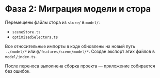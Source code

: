 # Фаза 2: Миграция модели и стора

Перемещены файлы стора из `store/` в `model/`:
- `sceneStore.ts`
- `optimizedSelectors.ts`

Все относительные импорты в коде обновлены на новый путь `../model/*` или `@/features/scene/model/*`.
Создан экспорт этих файлов в `model/index.ts`.

После переноса выполнена сборка проекта — приложение собирается без ошибок.

